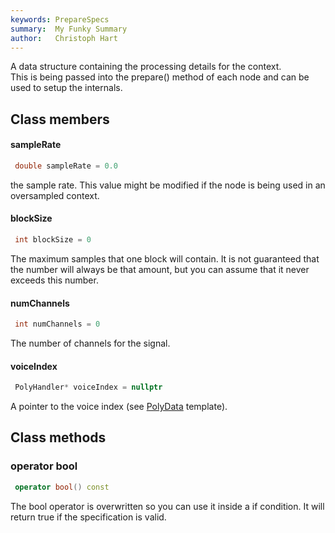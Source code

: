 ```yaml
---
keywords: PrepareSpecs
summary:  My Funky Summary
author:   Christoph Hart
---
```


A data structure containing the processing details for the context.  
This is being passed into the prepare() method of each node and can be used to setup the internals.   

## Class members
#### sampleRate
```cpp
 double sampleRate = 0.0
```
the sample rate. This value might be modified if the node is being used in an oversampled context.   
#### blockSize
```cpp
 int blockSize = 0
```
The maximum samples that one block will contain. It is not guaranteed that the number will always be that amount, but you can assume that it never exceeds this number.   
#### numChannels
```cpp
 int numChannels = 0
```
The number of channels for the signal.   
#### voiceIndex
```cpp
 PolyHandler* voiceIndex = nullptr
```
A pointer to the voice index (see [PolyData](/scriptnode/snex_api/containers/polydata/) template).   

## Class methods

### operator bool

```cpp
 operator bool() const
```

The bool operator is overwritten so you can use it inside a if condition. It will return true if the specification is valid.   
